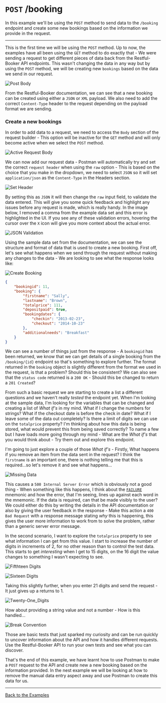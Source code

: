 # `POST` /booking

In this example we'll be using the `POST` method to send data to the `/booking` endpoint and create some new bookings based on the information we provide in the request.

---

This is the first time we will be using the `POST` method. Up to now, the examples have all been using the `GET` method to do exactly that - We were sending a request to get different pieces of data back from the Restful-Booker API endpoints. This wasn't changing the data in any way but by using the `POST` method, we will be creating new `bookings` based on the data we send in our request.

![Post Body](https://github.com/DannyDainton/All-Things-Postman/blob/master/Public/images/10_createNewBookings/Post_Body.PNG)

From the Restful-Booker documentation, we can see that a new booking can be created using either a `JSON` or `XML` payload. We also need to add the correct `Content-Type` header to the request depending on the payload format we are sending.

### Create a new bookings

In order to add data to a request, we need to access the `Body` section of the request builder - This option will be inactive for the `GET` method and will only become active when we select the `POST` method.

![Active Request Body](https://github.com/DannyDainton/All-Things-Postman/blob/master/Public/gifs/10_createNewBookings/Active_Request_Body.gif)

We can now add our request data - Postman will automatically try and set the correct `request header` when using the `raw` option - This is based on the choice that you make in the dropdown, we need to select `JSON` so it will set `application/json` as the `Content-Type` in the Headers section.

![Set Header](https://github.com/DannyDainton/All-Things-Postman/blob/master/Public/gifs/10_createNewBookings/Set_Header.gif)

By setting this as `JSON` it will then change the `raw` input field, to validate the data entered. This will give you some quick feedback and highlight any issues before any request is made, which is really handy. In the image below, I removed a comma from the example data set and this error is highlighted in the UI. If you see any of these validation errors, hovering the cursor over the `X` icon will give you more context about the actual error.   

![JSON Validation](https://github.com/DannyDainton/All-Things-Postman/blob/master/Public/images/10_createNewBookings/JSON_Validation.PNG)

Using the sample data set from the documentation, we can see the structure and format of data that is used to create a new booking. First off, let's see what happens when we send through the request without making any changes to the data - We are looking to see what the response looks like:

![Create Booking](https://github.com/DannyDainton/All-Things-Postman/blob/master/Public/gifs/10_createNewBookings/Create_Booking.gif)

```json
{
    "bookingid": 11,
    "booking": {
        "firstname": "Sally",
        "lastname": "Brown",
        "totalprice": 111,
        "depositpaid": true,
        "bookingdates": {
            "checkin": "2013-02-23",
            "checkout": "2014-10-23"
        },
        "additionalneeds": "Breakfast"
    }
}
```

We can see a number of things just from the response - A `bookingid` has been returned, we know that we can get details of a single booking from the `/booking/{id}` endpoint so that's something to explore further. The format returned in the `booking` object is slightly different from the format we used in the request, is that a problem? Should this be consistent? We can also see that the `status code` returned is a `200 OK` - Should this be changed to return a `201 Created`?

From such a basic request we are starting to create a list a different questions and we haven't really _tested_ the endpoint yet. When I'm looking at the sample data, I'm looking for the variables that can be changed and creating a list of _What if's_ in my mind. What if I change the numbers for strings? What if the checkout date is before the check in date? What if I leave some of the data out completely? Is there a limit of digits we can use on the `totalprice` property? I'm thinking about how this data is being stored, what would prevent this from being saved correctly? To name a few but I have loads more going through my mind - What are the _What if's_ that you would think about - Try them out and explore this endpoint.

I'm going to just explore a couple of those _What if's_ - Firstly, What happens if you remove an item from the data sent in the request? I think the `firstname` is an important one, there is nothing telling me that this is required...so let's remove it and see what happens...

![Missing Data](https://github.com/DannyDainton/All-Things-Postman/blob/master/Public/images/10_createNewBookings/Missing_Data.PNG)

This causes a `500 Internal Server Error` which is obviously not a good thing - When something like this happens, I think about the [`FAILURE`](http://www.questioningsoftware.com/2007/08/failure-usability.html) mnemonic and how the error, that I'm seeing, lines up against each word in the mnemonic. If the data is required, can that be made visibly to the user? We could either do this by writing the details in the API documentation or also by giving the user feedback in the response - Make this action a `400 Bad Request` with a response message stating _why_ this is happening, this gives the user more information to work from to solve the problem, rather than a generic server error message.

In the second scenario, I want to explore the `totalprice` property to see what information I can get from this value. I start to increase the number of digits in increments of 2, for no other reason than to control the test data. This starts to get _interesting_ when I get to 15 digits, on the 16 digit the value changes to something I wasn't expecting to see.

![Fifthteen Digits](https://github.com/DannyDainton/All-Things-Postman/blob/master/Public/images/10_createNewBookings/Fifthteen_Digits.PNG)

![Sixteen Digits](https://github.com/DannyDainton/All-Things-Postman/blob/master/Public/images/10_createNewBookings/Sixteen_Digits.PNG)

Taking this slightly further, when you enter 21 digits and send the request - It just gives up a returns to 1.

![Twenty-One_Digits](https://github.com/DannyDainton/All-Things-Postman/blob/master/Public/images/10_createNewBookings/Twenty-One_Digits.PNG)

How about providing a string value and not a number - How is this handled...

![Break Convention](https://github.com/DannyDainton/All-Things-Postman/blob/master/Public/images/10_createNewBookings/Break_Convention.PNG)

Those are basic tests that just sparked my curiosity and can be run quickly to uncover information about the API and how it handles different requests. Use the Restful-Booker API to run your own tests and see what you can discover.

That's the end of this example, we have learnt how to use Postman to make a `POST` request to the API and create new a new booking based on the information provided. In the nest example we will be looking at how to remove the manual data entry aspect away and use Postman to create this data for us.

---
[Back to the Examples](https://github.com/DannyDainton/All-Things-Postman#example-guides)
